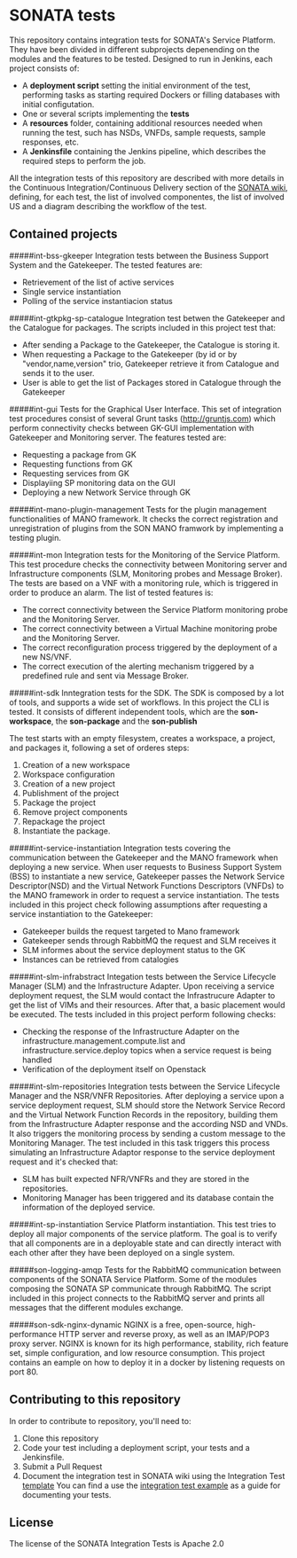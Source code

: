 # SONATA tests
This repository contains integration tests for SONATA's Service Platform. They have been divided in different subprojects depenending on the modules and the features to be tested. Designed to run in Jenkins, each project consists of:
<ul>
<li>A <b>deployment script</b> setting the initial environment of the test, performing tasks as starting required Dockers or filling databases with initial configutation.</li>
<li>One or several scripts implementing the <b>tests</b></li>
<li>A <b>resources</b> folder, containing additional resources needed when running the test, such has NSDs, VNFDs, sample requests, sample responses, etc. </li>
<li>A <b>Jenkinsfile</b> containing the Jenkins pipeline, which describes the required steps to perform the job.</li>
</ul>

All the integration tests of this repository are described with more details in the Continuous Integration/Continuous Delivery section of the [SONATA wiki](http://wiki.sonata-nfv.eu/index.php/CI/CD_Task_Force#Integration_Tests), defining, for each test, the list of involved componentes, the list of involved US and a diagram describing the workflow of the test.

## Contained projects

#####int-bss-gkeeper
Integration tests between the Business Support System and the Gatekeeper. The tested features are:
<ul>
<li>Retrievement of the list of active services</li>
<li>Single service instantiation</li>
<li>Polling of the service instantiacion status</li>
</ul>

#####int-gtkpkg-sp-catalogue
Integration test betwen the Gatekeeper and the Catalogue for packages. The scripts included in this project test that:
<ul>
<li>After sending a Package to the Gatekeeper, the Catalogue is storing it.</li>
<li>When requesting a Package to the Gatekeeper (by id or by "vendor,name,version" trio, Gatekeeper retrieve it from Catalogue and sends it to the user.</li>
<li>User is able to get the list of Packages stored in Catalogue through the Gatekeeper</li>
</ul>

#####int-gui
Tests for the Graphical User Interface. This set of integration test procedures consist of several Grunt tasks (http://gruntjs.com) which perform connectivity checks between GK-GUI implementation with Gatekeeper and Monitoring server. The features tested are:
<ul>
<li>Requesting a package from GK</li>
<li>Requesting functions from GK</li>
<li>Requesting services from GK</li>
<li>Displayiing SP monitoring data on the GUI</li>
<li>Deploying a new Network Service through GK</li>
</ul>

#####int-mano-plugin-management
Tests for the plugin management functionalities of MANO framework. It checks the correct registration and unregistration of plugins from the SON MANO framwork by implementing a testing plugin.

#####int-mon
Integration tests for the Monitoring of the Service Platform. This test procedure checks the connectivity between Monitoring server and Infrastructure components (SLM, Monitoring probes and Message Broker). The tests are based on a VNF with a monitoring rule, which is triggered in order to produce an alarm. The list of tested features is:
<ul>
<li>The correct connectivity between the Service Platform monitoring probe and the Monitoring Server.</li>
<li>The correct connectivity between a Virtual Machine monitoring probe and the Monitoring Server.</li>
<li>The correct reconfiguration process triggered by the deployment of a new NS/VNF.</li>
<li>The correct execution of the alerting mechanism triggered by a predefined rule and sent via Message Broker. </li>
</ul>

#####int-sdk
Inntegration tests for the SDK. The SDK is composed by a lot of tools, and supports a wide set of workflows. In this project the CLI is tested. It consists of different independent tools, which are the <b>son-workspace</b>, the <b>son-package</b> and the <b>son-publish</b>

The test starts with an empty filesystem, creates a workspace, a project, and packages it, following a set of orderes steps:
1. Creation of a new workspace
2. Workspace configuration
3. Creation of a new project
4. Publishment of the project
5. Package the project
6. Remove project components
7. Repackage the project
8. Instantiate the package.




#####int-service-instantiation
Integration tests covering the communication between the Gatekeeper and the MANO framework when deploying a new service.
When user requests to Business Support System (BSS) to instantiate a new service, Gatekeeper passes the Network Service Descriptor(NSD) and the Virtual Network Functions Descriptors (VNFDs) to the MANO framework in order to request a service instantiation. The tests included in this project check following assumptions after requesting a service instantiation to the Gatekeeper:
<ul>
<li>Gatekeeper builds the request targeted to Mano framework</li>
<li>Gatekeeper sends through RabbitMQ the request and SLM receives it</li>
<li>SLM informes about the service deployment status to the GK</li>
<li>Instances can be retrieved from catalogies</li>
</ul>


#####int-slm-infrabstract
Integation tests between the Service Lifecycle Manager (SLM) and the Infrastructure Adapter. Upon receiving a service deployment request, the SLM would contact the Infrastrucure Adapter to get the list of VIMs and their resources. After that, a basic placement would be executed. The tests included in this project perform following checks:
<ul>
<li>Checking the response of the Infrastructure Adapter on the infrastructure.management.compute.list and infrastructure.service.deploy topics when a service request is being handled</li>
<li>Verification of the deployment itself on Openstack</li>
</ul>

#####int-slm-repositories
Integration tests between the Service Lifecycle Manager and the NSR/VNFR Repositories. After deploying a service upon a service deployment request, SLM should store the Network Service Record and the Virtual Network Function Records in the repository, building them from the Infrastructure Adapter response and the according NSD and VNDs. It also triggers the monitoring process by sending a custom message to the Monitoring Manager. The test included in this task triggers this process simulating an Infrastructure Adaptor response to the service deployment request and it's checked that:
<ul>
<li>SLM has built expected NFR/VNFRs and they are stored in the repositories.</li>
<li>Monitoring Manager has been triggered and its database contain the information of the deployed service.</li>
</ul>

#####int-sp-instantiation
Service Platform instantiation. This test tries to deploy all major components of the service platform. The goal is to verify that all components are in a deployable state and can directly interact with each other after they have been deployed on a single system.


#####son-logging-amqp
Tests for the RabbitMQ communication between components of the SONATA Service Platform. Some of the modules composing the SONATA SP communicate through RabbitMQ. The script included in this project connects to the RabbitMQ server and prints all messages that the different modules exchange.

#####son-sdk-nginx-dynamic
NGINX is a free, open-source, high-performance HTTP server and reverse proxy, as well as an IMAP/POP3 proxy server. NGINX is known for its high performance, stability, rich feature set, simple configuration, and low resource consumption. This project contains an eample on how to deploy it in a docker by listening requests on port 80.

## Contributing to this repository

In order to contribute to repository, you'll need to:
1. Clone this repository
2. Code your test including a deployment script, your tests and a Jenkinsfile.
3. Submit a Pull Request
4. Document the integration test in SONATA wiki using the Integration Test [template](http://wiki.sonata-nfv.eu/index.php/Integration_Test_Template) You can find a use the [integration test example](http://wiki.sonata-nfv.eu/index.php/Integration_Test_Example) as a guide for documenting your tests.

## License
The license of the SONATA Integration Tests is Apache 2.0